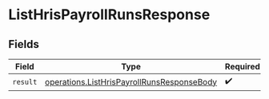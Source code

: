 # ListHrisPayrollRunsResponse


## Fields

| Field                                                                                                    | Type                                                                                                     | Required                                                                                                 | Description                                                                                              |
| -------------------------------------------------------------------------------------------------------- | -------------------------------------------------------------------------------------------------------- | -------------------------------------------------------------------------------------------------------- | -------------------------------------------------------------------------------------------------------- |
| `result`                                                                                                 | [operations.ListHrisPayrollRunsResponseBody](../../models/operations/listhrispayrollrunsresponsebody.md) | :heavy_check_mark:                                                                                       | N/A                                                                                                      |